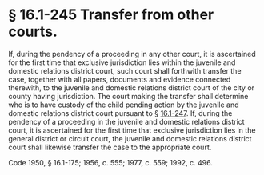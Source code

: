 # § 16.1-245 Transfer from other courts.

<p>If, during the pendency of a proceeding in any other court, it is ascertained for the first time that exclusive jurisdiction lies within the juvenile and domestic relations district court, such court shall forthwith transfer the case, together with all papers, documents and evidence connected therewith, to the juvenile and domestic relations district court of the city or county having jurisdiction. The court making the transfer shall determine who is to have custody of the child pending action by the juvenile and domestic relations district court pursuant to § <a href='http://law.lis.virginia.gov/vacode/16.1-247/'>16.1-247</a>. If, during the pendency of a proceeding in the juvenile and domestic relations district court, it is ascertained for the first time that exclusive jurisdiction lies in the general district or circuit court, the juvenile and domestic relations district court shall likewise transfer the case to the appropriate court.</p><p>Code 1950, § 16.1-175; 1956, c. 555; 1977, c. 559; 1992, c. 496.</p>